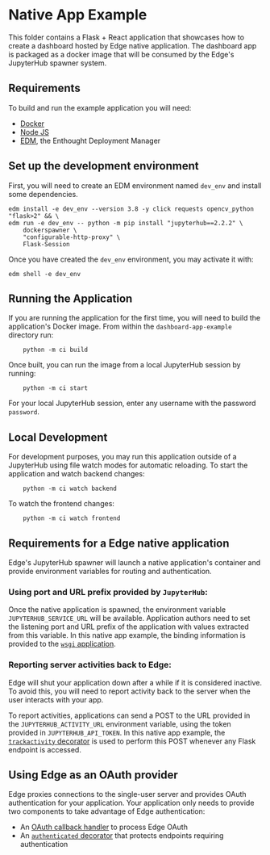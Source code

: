 # Native App Example

This folder contains a Flask + React application that showcases how to
create a dashboard hosted by Edge native application. The dashboard app is packaged as 
a docker image that will be consumed by the Edge's JupyterHub spawner system.

## Requirements

To build and run the example application you will need:
- [Docker](https://docker.com)
- [Node JS](https://nodejs.org)
- [EDM](https://www.enthought.com/edm/), the Enthought Deployment Manager 

## Set up the development environment

First, you will need to create an EDM environment named `dev_env` and install some dependencies.

```commandline
edm install -e dev_env --version 3.8 -y click requests opencv_python "flask>2" && \
edm run -e dev_env -- python -m pip install "jupyterhub==2.2.2" \
    dockerspawner \
    "configurable-http-proxy" \
    Flask-Session
```   

Once you have created the `dev_env` environment, you may activate it with:

```commandline
edm shell -e dev_env
```   

## Running the Application

If you are running the application for the first time, you will need to build
the application's Docker image. From within the `dashboard-app-example` directory
run:

```commandline
    python -m ci build
```

Once built, you can run the image from a local JupyterHub session by running:

```commandline
    python -m ci start
```

For your local JupyterHub session, enter any username with the password `password`.

## Local Development

For development purposes, you may run this application outside of a JupyterHub using file
watch modes for automatic reloading. To start the application and watch backend changes:

```commandline
    python -m ci watch backend
```
To watch the frontend changes:

```commandline
    python -m ci watch frontend
```


## Requirements for a Edge native application

Edge's JupyterHub spawner will launch a native application's container and provide
environment variables for routing and authentication.

### Using port and URL prefix provided by `JupyterHub`: 

Once the native application is spawned, the environment variable `JUPYTERHUB_SERVICE_URL`
will be available. Application authors need to set the listening port and URL prefix of the
application with values extracted from this variable. In this native app example,
the binding information is provided to the [`wsgi` application](./src/wsgi.py#L43).

### Reporting server activities back to Edge: 

Edge will shut your application down after a while if it is considered inactive.
To avoid this, you will need to report activity back to the server when the user
interacts with your app. 

To report activities, applications can send a POST to the URL provided in the
`JUPYTERHUB_ACTIVITY_URL` environment variable, using the token provided
in `JUPYTERHUB_API_TOKEN`. In this native app example, the 
[`trackactivity` decorator](./src/app.py#L61) is used to perform this POST
whenever any Flask endpoint is accessed.

## Using Edge as an OAuth provider

Edge proxies connections to the single-user server and provides OAuth authentication
for your application. Your application only needs to provide two components to take
advantage of Edge authentication:
- An [OAuth callback handler](./src/app.py#L182) to process Edge OAuth
- An [`authenticated` decorator](./src/app#L90) that protects endpoints requiring authentication